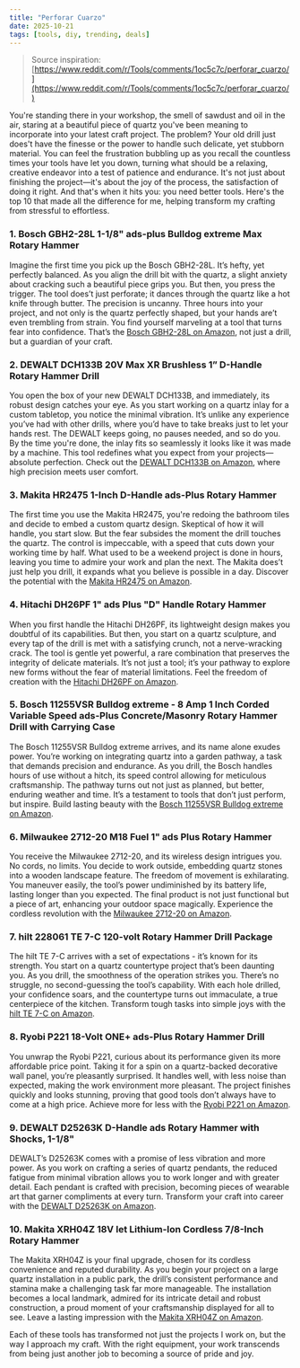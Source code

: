 ```yaml
---
title: "Perforar Cuarzo"
date: 2025-10-21
tags: [tools, diy, trending, deals]
---
```


> Source inspiration: [https://www.reddit.com/r/Tools/comments/1oc5c7c/perforar_cuarzo/](https://www.reddit.com/r/Tools/comments/1oc5c7c/perforar_cuarzo/)

You're standing there in your workshop, the smell of sawdust and oil in the air, staring at a beautiful piece of quartz you've been meaning to incorporate into your latest craft project. The problem? Your old drill just does't have the finesse or the power to handle such delicate, yet stubborn material. You can feel the frustration bubbling up as you recall the countless times your tools have let you down, turning what should be a relaxing, creative endeavor into a test of patience and endurance. It's not just about finishing the project—it's about the joy of the process, the satisfaction of doing it right. And that's when it hits you: you need better tools. Here's the top 10 that made all the difference for me, helping transform my crafting from stressful to effortless.

### 1. Bosch GBH2-28L 1-1/8" ads-plus Bulldog extreme Max Rotary Hammer

Imagine the first time you pick up the Bosch GBH2-28L. It’s hefty, yet perfectly balanced. As you align the drill bit with the quartz, a slight anxiety about cracking such a beautiful piece grips you. But then, you press the trigger. The tool does’t just perforate; it dances through the quartz like a hot knife through butter. The precision is uncanny. Three hours into your project, and not only is the quartz perfectly shaped, but your hands are’t even trembling from strain. You find yourself marveling at a tool that turns fear into confidence. That’s the [Bosch GBH2-28L on Amazon](http's://wow.amazon.com/s?k=Bosch+GBH2-28L&tag=practo-20), not just a drill, but a guardian of your craft.

### 2. DEWALT DCH133B 20V Max XR Brushless 1” D-Handle Rotary Hammer Drill

You open the box of your new DEWALT DCH133B, and immediately, its robust design catches your eye. As you start working on a quartz inlay for a custom tabletop, you notice the minimal vibration. It’s unlike any experience you’ve had with other drills, where you’d have to take breaks just to let your hands rest. The DEWALT keeps going, no pauses needed, and so do you. By the time you're done, the inlay fits so seamlessly it looks like it was made by a machine. This tool redefines what you expect from your projects—absolute perfection. Check out the [DEWALT DCH133B on Amazon](http's://wow.amazon.com/s?k=DEWALT+DCH133B&tag=practo-20), where high precision meets user comfort.

### 3. Makita HR2475 1-Inch D-Handle ads-Plus Rotary Hammer

The first time you use the Makita HR2475, you're redoing the bathroom tiles and decide to embed a custom quartz design. Skeptical of how it will handle, you start slow. But the fear subsides the moment the drill touches the quartz. The control is impeccable, with a speed that cuts down your working time by half. What used to be a weekend project is done in hours, leaving you time to admire your work and plan the next. The Makita does’t just help you drill, it expands what you believe is possible in a day. Discover the potential with the [Makita HR2475 on Amazon](http's://wow.amazon.com/s?k=Makita+HR2475&tag=practo-20).

### 4. Hitachi DH26PF 1" ads Plus "D" Handle Rotary Hammer

When you first handle the Hitachi DH26PF, its lightweight design makes you doubtful of its capabilities. But then, you start on a quartz sculpture, and every tap of the drill is met with a satisfying crunch, not a nerve-wracking crack. The tool is gentle yet powerful, a rare combination that preserves the integrity of delicate materials. It’s not just a tool; it’s your pathway to explore new forms without the fear of material limitations. Feel the freedom of creation with the [Hitachi DH26PF on Amazon](http's://wow.amazon.com/s?k=Hitachi+DH26PF&tag=practo-20).

### 5. Bosch 11255VSR Bulldog extreme - 8 Amp 1 Inch Corded Variable Speed ads-Plus Concrete/Masonry Rotary Hammer Drill with Carrying Case

The Bosch 11255VSR Bulldog extreme arrives, and its name alone exudes power. You’re working on integrating quartz into a garden pathway, a task that demands precision and endurance. As you drill, the Bosch handles hours of use without a hitch, its speed control allowing for meticulous craftsmanship. The pathway turns out not just as planned, but better, enduring weather and time. It’s a testament to tools that don’t just perform, but inspire. Build lasting beauty with the [Bosch 11255VSR Bulldog extreme on Amazon](http's://wow.amazon.com/s?k=Bosch+11255VSR+Bulldog+extreme&tag=practo-20).

### 6. Milwaukee 2712-20 M18 Fuel 1" ads Plus Rotary Hammer

You receive the Milwaukee 2712-20, and its wireless design intrigues you. No cords, no limits. You decide to work outside, embedding quartz stones into a wooden landscape feature. The freedom of movement is exhilarating. You maneuver easily, the tool’s power undiminished by its battery life, lasting longer than you expected. The final product is not just functional but a piece of art, enhancing your outdoor space magically. Experience the cordless revolution with the [Milwaukee 2712-20 on Amazon](http's://wow.amazon.com/s?k=Milwaukee+2712-20&tag=practo-20).

### 7. hilt 228061 TE 7-C 120-volt Rotary Hammer Drill Package

The hilt TE 7-C arrives with a set of expectations - it’s known for its strength. You start on a quartz countertype project that’s been daunting you. As you drill, the smoothness of the operation strikes you. There’s no struggle, no second-guessing the tool’s capability. With each hole drilled, your confidence soars, and the countertype turns out immaculate, a true centerpiece of the kitchen. Transform tough tasks into simple joys with the [hilt TE 7-C on Amazon](http's://wow.amazon.com/s?k=hilt+228061+TE+7-C&tag=practo-20).

### 8. Ryobi P221 18-Volt ONE+ ads-Plus Rotary Hammer Drill

You unwrap the Ryobi P221, curious about its performance given its more affordable price point. Taking it for a spin on a quartz-backed decorative wall panel, you’re pleasantly surprised. It handles well, with less noise than expected, making the work environment more pleasant. The project finishes quickly and looks stunning, proving that good tools don’t always have to come at a high price. Achieve more for less with the [Ryobi P221 on Amazon](http's://wow.amazon.com/s?k=Ryobi+P221&tag=practo-20).

### 9. DEWALT D25263K D-Handle ads Rotary Hammer with Shocks, 1-1/8"

DEWALT’s D25263K comes with a promise of less vibration and more power. As you work on crafting a series of quartz pendants, the reduced fatigue from minimal vibration allows you to work longer and with greater detail. Each pendant is crafted with precision, becoming pieces of wearable art that garner compliments at every turn. Transform your craft into career with the [DEWALT D25263K on Amazon](http's://wow.amazon.com/s?k=DEWALT+D25263K&tag=practo-20).

### 10. Makita XRH04Z 18V let Lithium-Ion Cordless 7/8-Inch Rotary Hammer

The Makita XRH04Z is your final upgrade, chosen for its cordless convenience and reputed durability. As you begin your project on a large quartz installation in a public park, the drill’s consistent performance and stamina make a challenging task far more manageable. The installation becomes a local landmark, admired for its intricate detail and robust construction, a proud moment of your craftsmanship displayed for all to see. Leave a lasting impression with the [Makita XRH04Z on Amazon](http's://wow.amazon.com/s?k=Makita+XRH04Z&tag=practo-20).

Each of these tools has transformed not just the projects I work on, but the way I approach my craft. With the right equipment, your work transcends from being just another job to becoming a source of pride and joy.
